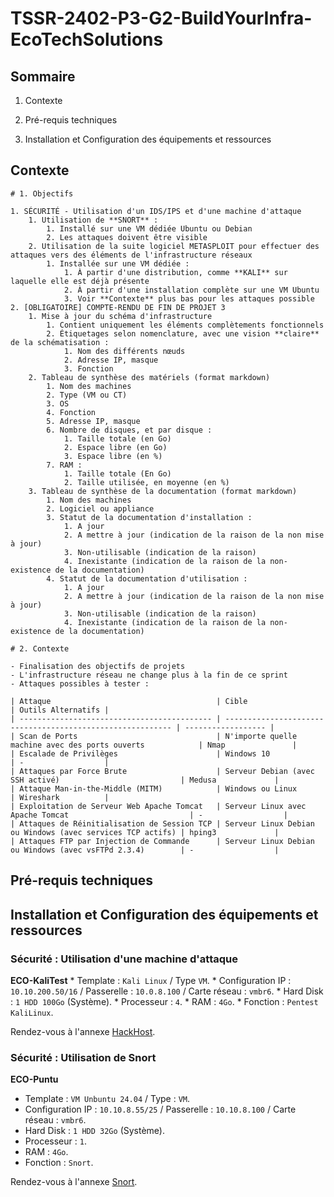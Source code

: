 # **TSSR-2402-P3-G2-BuildYourInfra-EcoTechSolutions**

## Sommaire

1) Contexte

1) Pré-requis techniques

2) Installation et Configuration des équipements et ressources

## Contexte

```
# 1. Objectifs

1. SÉCURITÉ - Utilisation d'un IDS/IPS et d'une machine d'attaque
	1. Utilisation de **SNORT** :
		1. Installé sur une VM dédiée Ubuntu ou Debian
		2. Les attaques doivent être visible
	2. Utilisation de la suite logiciel METASPLOIT pour effectuer des attaques vers des éléments de l'infrastructure réseaux
		1. Installée sur une VM dédiée :
			1. À partir d'une distribution, comme **KALI** sur laquelle elle est déjà présente
			2. À partir d'une installation complète sur une VM Ubuntu
			3. Voir **Contexte** plus bas pour les attaques possible
2. [OBLIGATOIRE] COMPTE-RENDU DE FIN DE PROJET 3
	1. Mise à jour du schéma d'infrastructure
		1. Contient uniquement les éléments complètements fonctionnels
		2. Étiquetages selon nomenclature, avec une vision **claire** de la schématisation :
			1. Nom des différents nœuds
			2. Adresse IP, masque
			3. Fonction
	2. Tableau de synthèse des matériels (format markdown)
		1. Nom des machines
		2. Type (VM ou CT)
		3. OS
		4. Fonction
		5. Adresse IP, masque
		6. Nombre de disques, et par disque :
			1. Taille totale (en Go)
			2. Espace libre (en Go)
			3. Espace libre (en %)
		7. RAM :
			1. Taille totale (En Go)
			2. Taille utilisée, en moyenne (en %)
	3. Tableau de synthèse de la documentation (format markdown)
		1. Nom des machines
		2. Logiciel ou appliance
		3. Statut de la documentation d'installation :
			1. A jour
			2. A mettre à jour (indication de la raison de la non mise à jour)
			3. Non-utilisable (indication de la raison)
			4. Inexistante (indication de la raison de la non-existence de la documentation)
		4. Statut de la documentation d'utilisation :
			1. A jour
			2. A mettre à jour (indication de la raison de la non mise à jour)
			3. Non-utilisable (indication de la raison)
			4. Inexistante (indication de la raison de la non-existence de la documentation)

# 2. Contexte

- Finalisation des objectifs de projets
- L'infrastructure réseau ne change plus à la fin de ce sprint
- Attaques possibles à tester :

| Attaque                                     | Cible                                                      | Outils Alternatifs |
| ------------------------------------------- | ---------------------------------------------------------- | ------------------ |
| Scan de Ports                               | N'importe quelle machine avec des ports ouverts            | Nmap               |
| Escalade de Privilèges                      | Windows 10                                                 | -                  |
| Attaques par Force Brute                    | Serveur Debian (avec SSH activé)                           | Medusa             |
| Attaque Man-in-the-Middle (MITM)            | Windows ou Linux                                           | Wireshark          |
| Exploitation de Serveur Web Apache Tomcat   | Serveur Linux avec Apache Tomcat                           | -                  |
| Attaques de Réinitialisation de Session TCP | Serveur Linux Debian ou Windows (avec services TCP actifs) | hping3             |
| Attaques FTP par Injection de Commande      | Serveur Linux Debian ou Windows (avec vsFTPd 2.3.4)        | -                  |
```

## Pré-requis techniques

## Installation et Configuration des équipements et ressources

### Sécurité : Utilisation d'une machine d'attaque

**ECO-KaliTest**
    * Template : `Kali Linux` / Type `VM`.
    * Configuration IP : `10.10.200.50/16` / Passerelle : `10.0.8.100` / Carte réseau : `vmbr6`.
    * Hard Disk : `1 HDD 100Go` (Système).
    * Processeur : `4`.
    * RAM : `4Go`.
    * Fonction : `Pentest KaliLinux`.

Rendez-vous à l'annexe [HackHost](/S19/annex/HackHost.md).

### Sécurité : Utilisation de Snort

**ECO-Puntu**
* Template : `VM Unbuntu 24.04` / Type : `VM`.
* Configuration IP : `10.10.8.55/25` / Passerelle : `10.10.8.100` / Carte réseau : `vmbr6`.
* Hard Disk : `1 HDD 32Go` (Système).
* Processeur : `1`.
* RAM : `4Go`.
* Fonction : `Snort`.

Rendez-vous à l'annexe [Snort](/S19/annex/Snort.md).